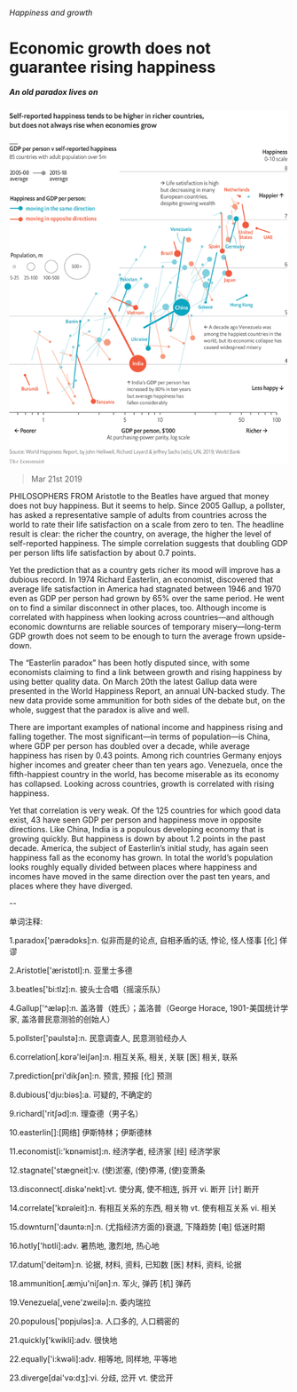 ###### Happiness and growth

# Economic growth does not guarantee rising happiness 

##### An old paradox lives on 

![image](images/20190323_gdc311.png) 

> Mar 21st 2019 

PHILOSOPHERS FROM Aristotle to the Beatles have argued that money does not buy happiness. But it seems to help. Since 2005 Gallup, a pollster, has asked a representative sample of adults from countries across the world to rate their life satisfaction on a scale from zero to ten. The headline result is clear: the richer the country, on average, the higher the level of self-reported happiness. The simple correlation suggests that doubling GDP per person lifts life satisfaction by about 0.7 points. 

Yet the prediction that as a country gets richer its mood will improve has a dubious record. In 1974 Richard Easterlin, an economist, discovered that average life satisfaction in America had stagnated between 1946 and 1970 even as GDP per person had grown by 65% over the same period. He went on to find a similar disconnect in other places, too. Although income is correlated with happiness when looking across countries—and although economic downturns are reliable sources of temporary misery—long-term GDP growth does not seem to be enough to turn the average frown upside-down. 

The “Easterlin paradox” has been hotly disputed since, with some economists claiming to find a link between growth and rising happiness by using better quality data. On March 20th the latest Gallup data were presented in the World Happiness Report, an annual UN-backed study. The new data provide some ammunition for both sides of the debate but, on the whole, suggest that the paradox is alive and well. 

There are important examples of national income and happiness rising and falling together. The most significant—in terms of population—is China, where GDP per person has doubled over a decade, while average happiness has risen by 0.43 points. Among rich countries Germany enjoys higher incomes and greater cheer than ten years ago. Venezuela, once the fifth-happiest country in the world, has become miserable as its economy has collapsed. Looking across countries, growth is correlated with rising happiness. 

Yet that correlation is very weak. Of the 125 countries for which good data exist, 43 have seen GDP per person and happiness move in opposite directions. Like China, India is a populous developing economy that is growing quickly. But happiness is down by about 1.2 points in the past decade. America, the subject of Easterlin’s initial study, has again seen happiness fall as the economy has grown. In total the world’s population looks roughly equally divided between places where happiness and incomes have moved in the same direction over the past ten years, and places where they have diverged. 

-- 

 单词注释:

1.paradox['pærәdɒks]:n. 似非而是的论点, 自相矛盾的话, 悖论, 怪人怪事 [化] 佯谬 

2.Aristotle['æristɒtl]:n. 亚里士多德 

3.beatles['bi:tlz]:n. 披头士合唱（摇滚乐队） 

4.Gallup['^ælәp]:n. 盖洛普（姓氏）；盖洛普（George Horace, 1901-美国统计学家, 盖洛普民意测验的创始人） 

5.pollster['pәulstә]:n. 民意调查人, 民意测验经办人 

6.correlation[.kɒrә'leiʃәn]:n. 相互关系, 相关, 关联 [医] 相关, 联系 

7.prediction[pri'dikʃәn]:n. 预言, 预报 [化] 预测 

8.dubious['dju:biәs]:a. 可疑的, 不确定的 

9.richard['ritʃәd]:n. 理查德（男子名） 

10.easterlin[]:[网络] 伊斯特林；伊斯德林 

11.economist[i:'kɒnәmist]:n. 经济学者, 经济家 [经] 经济学家 

12.stagnate['stægneit]:v. (使)淤塞, (使)停滞, (使)变萧条 

13.disconnect[.diskә'nekt]:vt. 使分离, 使不相连, 拆开 vi. 断开 [计] 断开 

14.correlate['kɒrәleit]:n. 有相互关系的东西, 相关物 vt. 使有相互关系 vi. 相关 

15.downturn['dauntә:n]:n. (尤指经济方面的)衰退, 下降趋势 [电] 低迷时期 

16.hotly['hɒtli]:adv. 暑热地, 激烈地, 热心地 

17.datum['deitәm]:n. 论据, 材料, 资料, 已知数 [医] 材料, 资料, 论据 

18.ammunition[.æmju'niʃәn]:n. 军火, 弹药 [机] 弹药 

19.Venezuela[,vene'zweilә]:n. 委内瑞拉 

20.populous['pɒpjulәs]:a. 人口多的, 人口稠密的 

21.quickly['kwikli]:adv. 很快地 

22.equally['i:kwәli]:adv. 相等地, 同样地, 平等地 

23.diverge[dai'vә:dʒ]:vi. 分歧, 岔开 vt. 使岔开 


